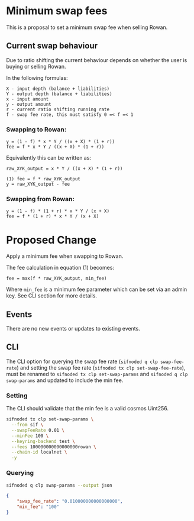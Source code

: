 # Minimum swap fees

This is a proposal to set a minimum swap fee when selling Rowan.

## Current swap behaviour

Due to ratio shifting the current behaviour depends on whether the user is buying or selling Rowan.

In the following formulas:

```
X - input depth (balance + liabilities)
Y - output depth (balance + liabilities)
x - input amount
y - output amount
r - current ratio shifting running rate
f - swap fee rate, this must satisfy 0 =< f =< 1
```

### Swapping to Rowan:

```
y = (1 - f) * x * Y / ((x + X) * (1 + r))
fee = f * x * Y / ((x + X) * (1 + r))
```

Equivalently this can be written as:

```
raw_XYK_output = x * Y / ((x + X) * (1 + r))

(1) fee = f * raw_XYK_output
y = raw_XYK_output - fee
```

### Swapping from Rowan:

```
y = (1 - f) * (1 + r) * x * Y / (x + X)
fee = f * (1 + r) * x * Y / (x + X)
```

# Proposed Change

Apply a minimum fee when swapping to Rowan.

The fee calculation in equation (1) becomes:

```
fee = max(f * raw_XYK_output, min_fee)
```

Where `min_fee` is a minimum fee parameter which can be set via an admin key. See CLI
section for more details.

## Events

There are no new events or updates to existing events.

## CLI

The CLI option for querying the swap fee rate (`sifnoded q clp swap-fee-rate`) and setting the swap fee
rate (`sifnoded tx clp set-swap-fee-rate`), must be renamed to `sifnoded tx clp set-swap-params`
and `sifnoded q clp swap-params` and updated to include the min fee.

### Setting

The CLI should validate that the min fee is a valid cosmos Uint256.

```bash
sifnoded tx clp set-swap-params \
  --from sif \
  --swapFeeRate 0.01 \
  --minFee 100 \
  --keyring-backend test \
  --fees 100000000000000000rowan \
  --chain-id localnet \
  -y
```

### Querying

```bash
sifnoded q clp swap-params --output json
```

```json
{
	"swap_fee_rate": "0.010000000000000000",
    "min_fee": "100"
}
```
